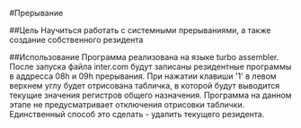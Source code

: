 #Прерывание

##Цель
Научиться работать с системными прерываниями, а также создание собственного резидента

##Использование
Программа реализована на языке turbo assembler. После запуска файла inter.com будут записаны резидентные программы в аддресса 08h и 09h прерывания. При нажатии клавиши '1' в левом верхнем углу будет отрисована табличка, в которой будут выводится текущие значения регистров общего назначения. Программа на данном этапе не предусматривает отключения отрисовки таблички. Единственный способ это сделать - удалить текущего резидента.   